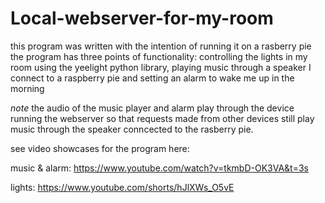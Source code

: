 # Local-webserver-for-my-room
this program was written with the intention of running it on a rasberry pie
the program has three points of functionality: 
controlling the lights in my room using the yeelight python library, 
playing music through a speaker I connect to a raspberry pie
and setting an alarm to wake me up in the morning 

*note* the audio of the music player and alarm play through the device running the webserver so that requests made from other devices
still play music through the speaker conncected to the rasberry pie. 

see video showcases for the program here:

music & alarm: https://www.youtube.com/watch?v=tkmbD-OK3VA&t=3s

lights: https://www.youtube.com/shorts/hJlXWs_O5vE
